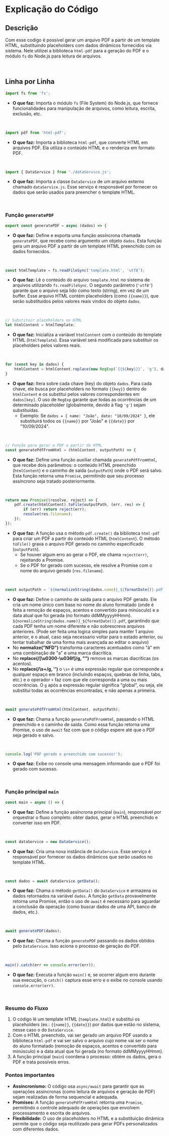 
# Explicação do Código

## Descrição

Com esse codigo é possivel gerar um arquivo PDF a partir de um template HTML, substituindo placeholders com dados dinâmicos fornecidos via sistema. Nele utilizei a biblioteca `html-pdf` para a geração do PDF e o módulo `fs` do Node.js para leitura de arquivos.

</br>

## Linha por Linha

```js
import fs from 'fs';
```
- **O que faz:** Importa o módulo `fs` (File System) do Node.js, que fornece funcionalidades para manipulação de arquivos, como leitura, escrita, exclusão, etc.

</br>

```js
import pdf from 'html-pdf';
```
- **O que faz:** Importa a biblioteca `html-pdf`, que converte HTML em arquivos PDF. Ela utiliza o conteúdo HTML e o renderiza em formato PDF.

</br>

```js
import { DataService } from './dataService.js';
```
- **O que faz:** Importa a classe `DataService` de um arquivo externo chamado `dataService.js`. Esse serviço é responsável por fornecer os dados que serão usados para preencher o template HTML.

</br>

### Função `generatePDF`

```js
export const generatePDF = async (dados) => {
```
- **O que faz:** Define e exporta uma função assíncrona chamada `generatePDF`, que recebe como argumento um objeto `dados`. Esta função gera um arquivo PDF a partir de um template HTML preenchido com os dados fornecidos.

</br>

```js
const htmlTemplate = fs.readFileSync('template.html', 'utf8');
```
- **O que faz:** Lê o conteúdo do arquivo `template.html` no sistema de arquivos utilizando `fs.readFileSync`. O segundo parâmetro (`'utf8'`) garante que o arquivo seja lido como texto (string), em vez de um buffer. Esse arquivo HTML contém placeholders (como `{{name}}`), que serão substituídos pelos valores reais vindos do objeto `dados`.

</br>

```js
// Substituir placeholders no HTML
let htmlContent = htmlTemplate;
```
- **O que faz:** Inicializa a variável `htmlContent` com o conteúdo do template HTML (`htmlTemplate`). Essa variável será modificada para substituir os placeholders pelos valores reais.

</br>

```js
for (const key in dados) {
    htmlContent = htmlContent.replace(new RegExp(`{{${key}}}`, 'g'), dados[key]);
}
```
- **O que faz:** Itera sobre cada chave (key) do objeto `dados`. Para cada chave, ele busca por placeholders no formato `{{key}}` dentro do `htmlContent` e os substitui pelos valores correspondentes em `dados[key]`. O uso de `RegExp` garante que todas as ocorrências de um determinado placeholder (globalmente, devido à flag `'g'`) sejam substituídas. 
  - Exemplo: Se `dados = { name: "João", date: "10/09/2024" }`, ele substituirá todos os `{{name}}` por "João" e `{{date}}` por "10/09/2024".

</br>

```js
// Função para gerar o PDF a partir do HTML
const generatePdfFromHtml = (htmlContent, outputPath) => {
```
- **O que faz:** Define uma função auxiliar chamada `generatePdfFromHtml`, que recebe dois parâmetros: o conteúdo HTML preenchido (`htmlContent`) e o caminho de saída (`outputPath`) onde o PDF será salvo. Esta função retorna uma `Promise`, permitindo que seu processo assíncrono seja tratado posteriormente.

</br>

```js
return new Promise((resolve, reject) => {
    pdf.create(htmlContent).toFile(outputPath, (err, res) => {
        if (err) return reject(err);
        resolve(res.filename);
    });
});
```
- **O que faz:** A função usa o método `pdf.create()` da biblioteca `html-pdf` para criar um PDF a partir do conteúdo HTML (`htmlContent`). O método `toFile()` grava o arquivo PDF gerado no caminho especificado (`outputPath`).
  - Se houver algum erro ao gerar o PDF, ele chama `reject(err)`, rejeitando a Promise.
  - Se o PDF for gerado com sucesso, ele resolve a Promise com o nome do arquivo gerado (`res.filename`).

</br>

```js
const outputPath = `${normalizeString(dados.name)}_${formatDate()}.pdf`;
```
- **O que faz:** Define o caminho de saída para o arquivo PDF gerado. Ele cria um nome único com base no nome do aluno formatado (onde é feita a remoção de espaços, acentos e convertido para minúsculo) e a data atual que foi gerada (no formato ddMMyyyyHHmm). `${normalizeString(dados.name)}_${formatDate()}.pdf`, garantindo que cada PDF tenha um nome diferente e não sobrescreva arquivos anteriores. (Pode ser feita uma logica simples para manter 1 arquivo anterior, e o atual, caso seja necessario voltar para o estado anterior, ou tentar trabalhar de uma forma mais avançada ao editar o arquivo)
- No **normalize("NFD")** transforma caracteres acentuados como "ã" em uma combinação de "a" e uma marca diacrítica.
- No **replace(/[\u0300-\u036f]/g, "")** remove as marcas diacríticas (os acentos).
- No **replace(/\s+/g, '')** o `\s+` é uma expressão regular que corresponde a qualquer espaço em branco (incluindo espaços, quebras de linha, tabs, etc.) e o operador `+` faz com que ele corresponda a uma ou mais ocorrências. O `g` após a expressão regular significa "global", ou seja, ele substitui todas as ocorrências encontradas, e não apenas a primeira.
</br>

```js
await generatePdfFromHtml(htmlContent, outputPath);
```
- **O que faz:** Chama a função `generatePdfFromHtml`, passando o HTML preenchido e o caminho de saída. Como essa função retorna uma Promise, o uso de `await` faz com que o código espere até que o PDF seja gerado e salvo.

</br>

```js
console.log('PDF gerado e preenchido com sucesso!');
```
- **O que faz:** Exibe no console uma mensagem informando que o PDF foi gerado com sucesso.

</br>

### Função principal `main`

```js
const main = async () => {
```
- **O que faz:** Define a função assíncrona principal (`main`), responsável por orquestrar o fluxo completo: obter dados, gerar o HTML preenchido e converter isso em PDF.

</br>

```js
const dataService = new DataService();
```
- **O que faz:** Cria uma nova instância de `DataService`. Esse serviço é responsável por fornecer os dados dinâmicos que serão usados no template HTML.

</br>

```js
const dados = await dataService.getData();
```
- **O que faz:** Chama o método `getData()` do `DataService` e armazena os dados retornados na variável `dados`. A função `getData` provavelmente retorna uma Promise, então o uso de `await` é necessário para aguardar a conclusão da operação (como buscar dados de uma API, banco de dados, etc.).

</br>

```js
await generatePDF(dados);
```
- **O que faz:** Chama a função `generatePDF` passando os dados obtidos pelo `DataService`. Isso aciona o processo de geração do PDF.

</br>

```js
main().catch(err => console.error(err));
```
- **O que faz:** Executa a função `main()` e, se ocorrer algum erro durante sua execução, o `catch()` captura esse erro e o exibe no console usando `console.error(err)`.

</br>

### Resumo do Fluxo

1. O código lê um template HTML (`template.html`) e substitui os placeholders (ex.: `{{name}}`, `{{date}}`) por dados que estão no sistema, nesse caso o do `DataService`.
2. Com o HTML preenchido, vai ser gerado um arquivo PDF usando a biblioteca `html-pdf` e vai ser salvo o arquivo cujo nome vai ser o nome do aluno formatado (remoção de espaços, acentos e convertido para minúsculo) e a data atual que foi gerada (no formato ddMMyyyyHHmm).
3. A função principal (`main`) coordena o processo: obtém os dados, gera o PDF e trata possíveis erros.

### Pontos importantes

- **Assincronismo:** O código usa `async/await` para garantir que as operações assíncronas (como leitura de arquivos e geração de PDF) sejam realizadas de forma sequencial e adequada.
- **Promises:** A função `generatePdfFromHtml` retorna uma `Promise`, permitindo o controle adequado de operações que envolvem processamento e escrita de arquivos.
- **Flexibilidade:** O uso de placeholders no HTML e a substituição dinâmica permite que o código seja reutilizado para gerar PDFs personalizados com diferentes dados.
